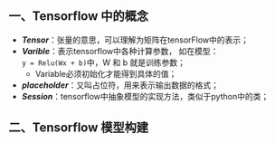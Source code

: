 ## 一、Tensorflow 中的概念  
* **_Tensor_**：张量的意思，可以理解为矩阵在tensorFlow中的表示； 
* **_Varible_**：表示tensorflow中各种计算参数， 如在模型：  
`y = Relu(Wx + b)`中，W 和 b 就是训练参数；
  * Variable必须初始化才能得到具体的值；
* **_placeholder_**：又叫占位符，用来表示输出数据的格式；
* **_Session_**：tensorflow中抽象模型的实现方法，类似于python中的类；  
## 二、Tensorflow 模型构建

